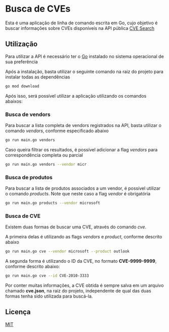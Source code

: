 # Busca de CVEs
Esta é uma aplicação de linha de comando escrita em Go, cujo objetivo é buscar informações sobre CVEs disponíveis na API pública [CVE Search](https://www.cve-search.org/api/#public-web-api-of-cve-search)

## Utilização
Para utilizar a API é necessário ter o [Go](https://golang.org/dl/) instalado no sistema operacional de sua preferência

Após a instalação, basta utilizar o seguinte comando na raiz do projeto para instalar todas as dependências

```bash
go mod download
```
Após isso, será possível utilizar a aplicação utilizando os comandos abaixos:

### Busca de vendors
Para buscar a lista completa de vendors registrados na API, basta utilizar o comando *vendors*, conforme especificado abaixo
```bash
go run main.go vendors
```

Caso queira filtrar os resultados, é possível adicionar a flag *vendors* para correspondência completa ou parcial
```bash
go run main.go vendors --vendor micr
```

### Busca de produtos
Para buscar a lista de produtos associados a um vendor, é possível utilizar o comando *products*. Note que neste caso a flag *vendor* é obrigatória
```bash
go run main.go products --vendor microsoft
```

### Busca de CVE
Existem duas formas de buscar uma CVE, através do comando *cve*. 

A primeira delas é utilizando as flags *vendors* e *product*, conforme descrito abaixo
```bash
go run main.go cve --vendor microsoft --product outlook
```

A segunda forma é utilizando o ID da CVE, no formato **CVE-9999-9999**, conforme descrito abaixo:
```bash
go run main.go cve --id CVE-2010-3333
```

Por conter muitas informações, a CVE obtida é sempre salva em um arquivo chamado **cve.json**, na raiz do projeto, independente de qual das duas formas tenha sido utilizada para buscá-la.


## Licença
[MIT](https://choosealicense.com/licenses/mit/)

